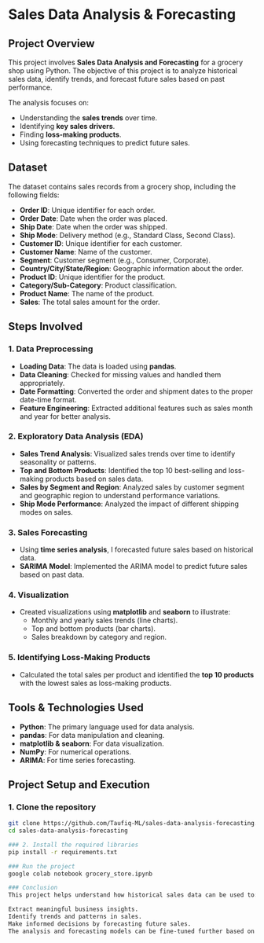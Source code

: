 # Sales Data Analysis & Forecasting

## Project Overview

This project involves **Sales Data Analysis and Forecasting** for a grocery shop using Python. The objective of this project is to analyze historical sales data, identify trends, and forecast future sales based on past performance.

The analysis focuses on:
- Understanding the **sales trends** over time.
- Identifying **key sales drivers**.
- Finding **loss-making products**.
- Using forecasting techniques to predict future sales.

## Dataset

The dataset contains sales records from a grocery shop, including the following fields:
- **Order ID**: Unique identifier for each order.
- **Order Date**: Date when the order was placed.
- **Ship Date**: Date when the order was shipped.
- **Ship Mode**: Delivery method (e.g., Standard Class, Second Class).
- **Customer ID**: Unique identifier for each customer.
- **Customer Name**: Name of the customer.
- **Segment**: Customer segment (e.g., Consumer, Corporate).
- **Country/City/State/Region**: Geographic information about the order.
- **Product ID**: Unique identifier for the product.
- **Category/Sub-Category**: Product classification.
- **Product Name**: The name of the product.
- **Sales**: The total sales amount for the order.

## Steps Involved

### 1. Data Preprocessing
- **Loading Data**: The data is loaded using **pandas**.
- **Data Cleaning**: Checked for missing values and handled them appropriately.
- **Date Formatting**: Converted the order and shipment dates to the proper date-time format.
- **Feature Engineering**: Extracted additional features such as sales month and year for better analysis.

### 2. Exploratory Data Analysis (EDA)
- **Sales Trend Analysis**: Visualized sales trends over time to identify seasonality or patterns.
- **Top and Bottom Products**: Identified the top 10 best-selling and loss-making products based on sales data.
- **Sales by Segment and Region**: Analyzed sales by customer segment and geographic region to understand performance variations.
- **Ship Mode Performance**: Analyzed the impact of different shipping modes on sales.

### 3. Sales Forecasting
- Using **time series analysis**, I forecasted future sales based on historical data.
- **SARIMA Model**: Implemented the ARIMA model to predict future sales based on past data.

### 4. Visualization
- Created visualizations using **matplotlib** and **seaborn** to illustrate:
  - Monthly and yearly sales trends (line charts).
  - Top and bottom products (bar charts).
  - Sales breakdown by category and region.

### 5. Identifying Loss-Making Products
- Calculated the total sales per product and identified the **top 10 products** with the lowest sales as loss-making products.

## Tools & Technologies Used
- **Python**: The primary language used for data analysis.
- **pandas**: For data manipulation and cleaning.
- **matplotlib & seaborn**: For data visualization.
- **NumPy**: For numerical operations.
- **ARIMA**: For time series forecasting.

## Project Setup and Execution

### 1. Clone the repository

```bash
git clone https://github.com/Taufiq-ML/sales-data-analysis-forecasting.git
cd sales-data-analysis-forecasting

### 2. Install the required libraries
pip install -r requirements.txt

### Run the project
google colab notebook grocery_store.ipynb

### Conclusion
This project helps understand how historical sales data can be used to:

Extract meaningful business insights.
Identify trends and patterns in sales.
Make informed decisions by forecasting future sales.
The analysis and forecasting models can be fine-tuned further based on additional data such as profit margins, inventory costs, or seasonal effects to improve accuracy and business outcomes.

